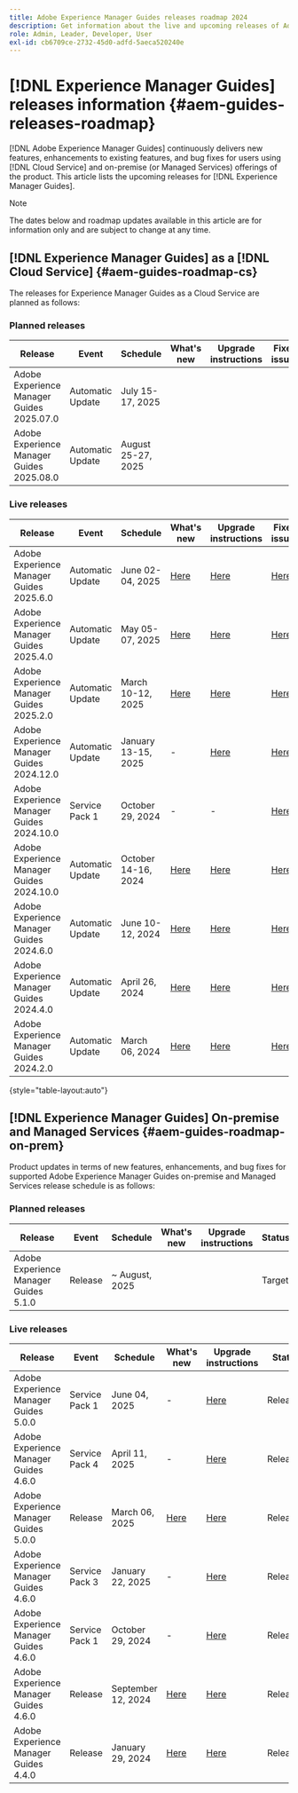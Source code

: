 ```yaml
---
title: Adobe Experience Manager Guides releases roadmap 2024
description: Get information about the live and upcoming releases of Adobe Experience Manager Guides on-prem and Adobe Experience Manager Guides as a Cloud Service
role: Admin, Leader, Developer, User
exl-id: cb6709ce-2732-45d0-adfd-5aeca520240e
---
```

# [!DNL Experience Manager Guides] releases information {#aem-guides-releases-roadmap}

[!DNL Adobe Experience Manager Guides] continuously delivers new features, enhancements to existing features, and bug fixes for users using [!DNL Cloud Service] and on-premise (or Managed Services) offerings of the product. This article lists the upcoming releases for [!DNL Experience Manager Guides].

>[!NOTE]
>
>The dates below and roadmap updates available in this article are for information only and are subject to change at any time.

## [!DNL Experience Manager Guides] as a [!DNL Cloud Service] {#aem-guides-roadmap-cs}

The releases for Experience Manager Guides as a Cloud Service are planned as follows:

### Planned releases


| Release |Event |Schedule |What's new | Upgrade instructions | Fixed issues |Status|
|---|---|---|---|---|---|---|
|Adobe Experience Manager Guides 2025.07.0|Automatic Update|July 15-17, 2025||||Target|
|Adobe Experience Manager Guides 2025.08.0|Automatic Update|August 25-27, 2025||||Target|

### Live releases

| Release |Event |Schedule |What's new | Upgrade instructions | Fixed issues |Status|
|---|---|---|---|---|---|---|
|Adobe Experience Manager Guides 2025.6.0|Automatic Update|June 02-04, 2025|[Here](whats-new-2025-06-0.md)|[Here](upgrade-instructions-2025-06-0.md)|[Here](fixed-issues-2025-06-0.md)|Updated|
|Adobe Experience Manager Guides 2025.4.0|Automatic Update|May 05-07, 2025|[Here](whats-new-2025-04-0.md)|[Here](upgrade-instructions-2025-04-0.md)|[Here](fixed-issues-2025-04-0.md)|Updated|
|Adobe Experience Manager Guides 2025.2.0|Automatic Update|March 10-12, 2025|[Here](whats-new-2025-02-0.md)|[Here](upgrade-instructions-2025-02-0.md)|[Here](fixed-issues-2025-02-0.md)|Updated|
|Adobe Experience Manager Guides 2024.12.0|Automatic Update|January 13-15, 2025|-|[Here](upgrade-instructions-2024-12-0.md)|[Here](fixed-issues-2024-12-0.md)|Updated|
|Adobe Experience Manager Guides 2024.10.0|Service Pack 1|October 29, 2024| -| -|[Here](fixed-issues-2024-10-0-sp1.md)|Updated|
|Adobe Experience Manager Guides 2024.10.0|Automatic Update|October 14-16, 2024|[Here](whats-new-2024-10-0.md)|[Here](upgrade-instructions-2024-10-0.md)|[Here](fixed-issues-2024-10-0.md)|Updated|
|Adobe Experience Manager Guides 2024.6.0|Automatic Update|June 10-12, 2024|[Here](whats-new-2024-06-0.md)|[Here](upgrade-instructions-2024-06-0.md)|[Here](fixed-issues-2024-06-0.md)|Updated|
|Adobe Experience Manager Guides 2024.4.0|Automatic Update|April 26, 2024|[Here](whats-new-2024-04-0.md)|[Here](upgrade-instructions-2024-04-0.md)|[Here](fixed-issues-2024-04-0.md)|Updated|
|Adobe Experience Manager Guides 2024.2.0|Automatic Update|March 06, 2024|[Here](whats-new-2024-2-0.md)|[Here](upgrade-instructions-2024-2-0.md)|[Here](fixed-issues-2024-2-0.md)|Updated|

{style="table-layout:auto"}



## [!DNL Experience Manager Guides] On-premise and Managed Services {#aem-guides-roadmap-on-prem}

Product updates in terms of new features, enhancements, and bug fixes for supported Adobe Experience Manager Guides on-premise and Managed Services release schedule is as follows:

### Planned releases

| Release |Event |Schedule |What's new | Upgrade instructions | Status|
|---|---|---|---|---|---|
|Adobe Experience Manager Guides 5.1.0|Release|~ August, 2025|||Target|

### Live releases

| Release |Event |Schedule |What's new | Upgrade instructions | Status|
|---|---|---|---|---|---|
|Adobe Experience Manager Guides 5.0.0|Service Pack 1|June 04, 2025|-|[Here](upgrade-instructions-5-0-0-sp1.md)|Released|
|Adobe Experience Manager Guides 4.6.0|Service Pack 4|April 11, 2025|-|[Here](upgrade-instructions-4-6-0-sp4.md)|Released|
|Adobe Experience Manager Guides 5.0.0|Release|March 06, 2025|[Here](whats-new-5-0-0.md)|[Here](upgrade-instructions-5-0-0.md)|Released|
|Adobe Experience Manager Guides 4.6.0|Service Pack 3|January 22, 2025|-|[Here](upgrade-instructions-4-6-0-sp2.md)|Released|
|Adobe Experience Manager Guides 4.6.0|Service Pack 1|October 29, 2024|-|[Here](upgrade-instructions-4-6-0-sp1.md)|Released|
|Adobe Experience Manager Guides 4.6.0|Release|September 12, 2024|[Here](whats-new-4-6.md)|[Here](upgrade-instructions-4-6-0.md)|Released|
|Adobe Experience Manager Guides 4.4.0|Release|January 29, 2024|[Here](whats-new-4-4.md)|[Here](upgrade-instructions-4-4.md)|Released|



